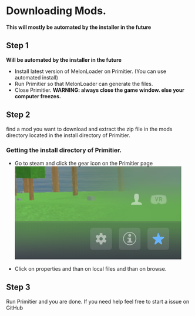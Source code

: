 # Downloading Mods.
**This will mostly be automated by the installer in the future**

## Step 1
**Will be automated by the installer in the future**

* Install latest version of MelonLoader on Primitier. (You can use automated install)
* Run Primitier so that MelonLoader can generate the files.
* Close Primitier. **WARNING: always close the game window. else your computer freezes.**

## Step 2
find a mod you want to download and extract the zip file in the mods directory located in the install directory of Primitier.

### Getting the install directory of Primitier.
* Go to steam and click the gear icon on the Primitier page
![Gear](GearIcon.png)

* Click on properties and than on local files and than on browse.

## Step 3
Run Primitier and you are done. If you need help feel free to start a issue on GitHub

